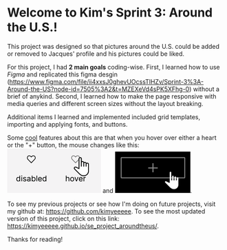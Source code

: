 # Welcome to Kim's Sprint 3: Around the U.S.!

This project was designed so that pictures around the U.S. could be added or removed to Jacques' profile and his pictures could be liked.

For this project, I had **2 main goals** coding-wise. First, I learned how to use _Figma_ and replicated this figma desgin (https://www.figma.com/file/ii4xxsJ0ghevUOcssTlHZv/Sprint-3%3A-Around-the-US?node-id=7505%3A2&t=MZEXeVd4sPK5XFhg-0) without a brief of anykind. Second, I learned how to make the page responsive with media queries and different screen sizes without the layout breaking.

Additional items I learned and implemented included grid templates, importing and applying fonts, and buttons.

Some <u>cool</u> features about this are that when you hover over either a heart or the "+" button, the mouse changes like this:
![heart screenshot](./images/heart-screenshot.png) and ![add screenshot](./images/add-screenshot.png).

To see my previous projects or see how I'm doing on future projects, visit my github at: https://github.com/kimyeeeee.
To see the most updated version of this project, click on this link: https://kimyeeeee.github.io/se_project_aroundtheus/.

Thanks for reading!
